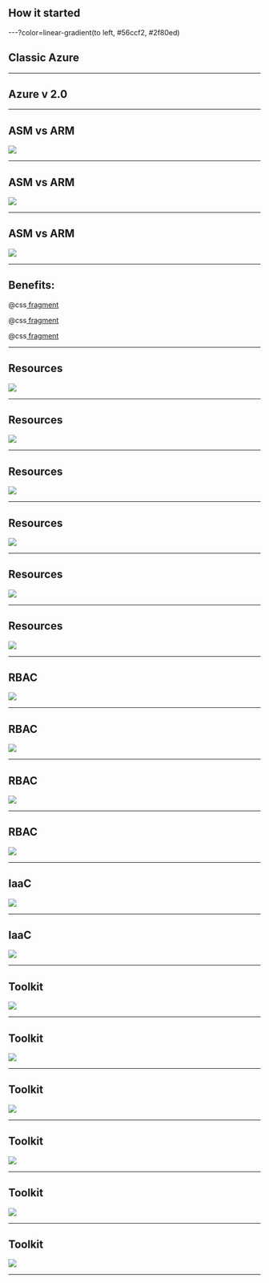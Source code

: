 
## How it started

---?color=linear-gradient(to left, #56ccf2, #2f80ed)
## Classic Azure


---
## Azure v 2.0


---

## ASM vs ARM

![](assets/img/era_00.png)

---

## ASM vs ARM

![](assets/img/era_01.png)

---

## ASM vs ARM

![](assets/img/era_02.png)

---
## Benefits:

@css[ fragment ](Resources)

@css[ fragment ](RBAC)

@css[ fragment ](IaaC)

---

## Resources
![](assets/img/res_00.png)

---

## Resources
![](assets/img/res_01.png)

---

## Resources
![](assets/img/res_02.png)

---

## Resources
![](assets/img/res_03.png)

---

## Resources
![](assets/img/res_04.png)

---

## Resources
![](assets/img/res_05.png)

---

## RBAC
![](assets/img/rbac.png)

---


## RBAC
![](assets/img/rbac_00.png)

---


## RBAC
![](assets/img/rbac_01.png)

---

## RBAC
![](assets/img/rbac_02.png)

---


## IaaC
![](assets/img/decl_00.png)

---


## IaaC
![](assets/img/decl_01.png)

---

## Toolkit
![](assets/img/arm_00.png)

---

## Toolkit
![](assets/img/arm_01.png)

---

## Toolkit
![](assets/img/arm_02.png)

---

## Toolkit
![](assets/img/arm_03.png)

---

## Toolkit
![](assets/img/arm_04.png)

---

## Toolkit
![](assets/img/arm_05.png)

---

